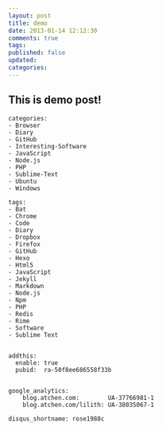 ```yaml
---
layout: post
title: demo
date: 2013-01-14 12:12:30
comments: true
tags:
published: false
updated:
categories:
---
```


##  This is demo post!

    categories: 
    - Browser
    - Diary
    - GitHub
    - Interesting-Software
    - JavaScript
    - Node.js
    - PHP
    - Sublime-Text
    - Ubuntu
    - Windows

    tags: 
    - Bat
    - Chrome
    - Code
    - Diary
    - Dropbox
    - Firefox
    - GitHub
    - Hexo
    - Html5
    - JavaScript
    - Jekyll
    - Markdown
    - Node.js
    - Npm
    - PHP
    - Redis
    - Rime
    - Software
    - Sublime Text


    addthis:
      enable: true
      pubid:  ra-50f8ee686558f33b


    google_analytics:
        blog.atchen.com:        UA-37766981-1
        blog.atchen.com/lilith: UA-38035067-1

    disqus_shortname: rose1988c

